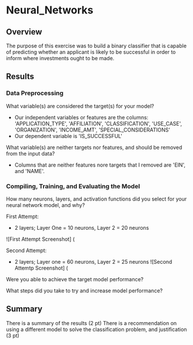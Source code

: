 # Neural_Networks

## Overview
The purpose of this exercise was to build a binary classifier that is capable of predicting whether an applicant is likely to be successful in order to inform where investments ought to be made. 


## Results
### Data Preprocessing
What variable(s) are considered the target(s) for your model?
* Our independent variables or features are the columns: 'APPLICATION_TYPE',
 'AFFILIATION',
 'CLASSIFICATION',
 'USE_CASE',
 'ORGANIZATION',
 'INCOME_AMT',
 'SPECIAL_CONSIDERATIONS'
 * Our dependent variable is 'IS_SUCCESSFUL' 
 
What variable(s) are neither targets nor features, and should be removed from the input data?
* Columns that are neither features nore targets that I removed are 'EIN', and 'NAME'. 

### Compiling, Training, and Evaluating the Model
How many neurons, layers, and activation functions did you select for your neural network model, and why?

First Attempt: 
* 2 layers; Layer One = 10 neurons, Layer 2 = 20 neurons

![First Attempt Screenshot] (

Second Attempt: 
* 2 layers; Layer one = 60 neurons, Layer 2 = 25 neurons
![Second Attemtp Screenshot] (


Were you able to achieve the target model performance?



What steps did you take to try and increase model performance?


## Summary
There is a summary of the results (2 pt)
There is a recommendation on using a different model to solve the classification problem, and justification (3 pt)
